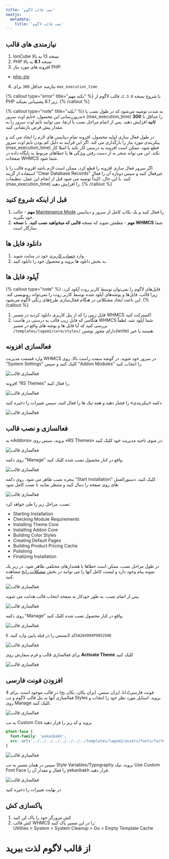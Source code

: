 ```yaml
---
title: 'نصب قالب لاگوم'
nextjs:
  metadata:
    title: 'نصب قالب لاگوم'
---
```


## نیازمندی های قالب

1. IonCube نسخه 13 به بالا
2. PHP نسخه **8.1** به بالا
3. افزونه های مورد نیاز PHP:

- [php-zip](https://www.php.net/manual/en/book.zip.php)

4. نیازمند حداقل `300` برای `max_execution_time`

{% callout type="error" title="نکته مهم" %}
با شروع نسخه `2.3.0`، قالب لاگوم از PHP زیر 8.1 پشتیبانی نمیکند.
{% /callout %}

{% callout type="note" title="نکته" %}
به شدت توصیه می‌شود که در طول نصب یا به‌روزرسانی این محصول، «تایم اوت سرور» (max_execution_time) را حداقل تا **300 ثانیه** افزایش دهید. پس از اتمام مراحل نصب یا ارتقا، می توانید تایم اوت سرور را به مقدار پیش فرض بازنشانی کنید.

در طول فعال سازی اولیه محصول، افزونه تمام دیتابیس های لازم را ایجاد می کند و پیکربندی مورد نیاز را بارگذاری می کند. اگر این فرآیند به دلیل کم بودن تایم اوت سرور (max_execution_time) قطع شود، ممکن است افزونه به درستی کار نکند یا اصلا کار نکند. این می تواند منجر به از دست رفتن ویژگی ها یا خطاهای مربوط به پایگاه داده در صفحات WHMCS شما شود.

اگر سرور فعال سازی افزونه را قطع کرد، ممکن است لازم باشد افزونه قالب را با استفاده از گزینه "Clear Database Records" غیرفعال کنید و سپس دوباره آن را فعال کنید. با این حال، اکیداً توصیه می شود قبل از انجام این عمل، تنظیمات (max_execution_time) را افزایش دهید.
{% /callout %}

## قبل از اینکه شروع کنید

1. **مهم** - حالت [Maintenance Mode](https://help.whmcs.com/m/system/l/680991-using-maintenance-mode-to-prevent-customer-access) را فعال کنید و یک بکاپ کامل از سرور و دیتابیس خود بگیرید.
2. **مهم** - مطمئن شوید که نسخه **قالبی که میخواهید نصب کنید**، با **نسخه WHMCS** شما سازگار است.

## دانلود فایل ها

1. وارد [حساب کاربری](https://designesia.ir/login) خود در سایت شوید
2. به بخش دانلود ها بروید و محصول خود را دانلود کنید.

## آپلود فایل ها

{% callout type="note" %}
فایل‌های لاگوم را نمی‌توان توسط کاربر روت آپلود کرد، زیرا قالب، فایل‌ها و پوشه‌های آپلود شده توسط کاربر روت را نمی‌تواند رونویسی کند. این باعث ایجاد مشکلاتی در هنگام فعال‌سازی طرح‌های رنگی لاگوم می‌شود.
{% /callout %}

1. فایل زیپی را که از پنل کاربری دانلود کردید در مسیر WHMCS اکسترکت کنید
2. هنگامی که فایل زیپ قالب به درستی در هاست WHMCS شما آپلود شد، لطفاً بررسی کنید که آیا فایل ها و پوشه های واقع در مسیر `/templates/lagom2/core/styles/` دارای مجوز نوشتن(write) هستند یا خیر.

## فعالسازی افزونه

وارد قسمت مدیریت WHMCS در سرور خود شوید.
در گوشه سمت راست بالا، روی "System Settings" کلیک کنید و سپس "Addon Modules" را انتخاب کنید.

![فعالسازی قالب](/lagom/installation-activate_addon_1.png)

افزونه “RS Themes” را فعال کنید.

![فعالسازی قالب](/lagom/installation-activate_addon_2.png)

دکمه «پیکربندی» را فشار دهید و همه تیک ها را فعال کنید، سپس تغییرات را ذخیره کنید.

![فعالسازی قالب](/lagom/installation-activate_addon_3.png)

## فعالسازی و نصب قالب

به «Addons» بروید، سپس روی «RS Themes» در منوی ناحیه مدیریت خود کلیک کنید.

![فعالسازی قالب](/lagom/installation-activate_theme_1.png)

روی دکمه "Manage" واقع در کنار محصول نصب شده کلیک کنید.

![فعالسازی قالب](/lagom/installation-activate_theme_2.png)

پنجره نصب ظاهر می شود. روی دکمه "Start Installation" کلیک کنید، دستورالعمل های روی صفحه را دنبال کنید و منتظر بمانید تا نصب کامل شود.

![فعالسازی قالب](/lagom/installation-activate_theme_3.png)

نصب، مراحل زیر را طی خواهد کرد:

- Starting Installation
- Checking Module Requirements
- Installing Theme Core
- Installing Addon Core
- Building Color Styles
- Creating Default Pages
- Building Product Pricing Cache
- Polishing
- Finalizing Installation

در طول مراحل نصب، ممکن است خطاها یا هشدارهای مختلفی ظاهر شود. در زیر یک نمونه پیام وجود دارد و لیست کامل آنها را می توانید در بخش [مشکلات رایج](/lagom/common-problems) مشاهده کنید.

![فعالسازی قالب](/lagom/installation-activate_theme_4.png)

پس از اتمام نصب، به طور خودکار به صفحه انتخاب قالب هدایت می شوید.

![فعالسازی قالب](/lagom/installation-activate_client_area_theme-3.png)

روی دکمه "Manage" واقع در کنار محصول نصب شده کلیک کنید.

![فعالسازی قالب](/lagom/installation-activate_theme_2.png)

کد لایسنس را در فیلد پایین وارد کنید. `0SA26499XP995250E`

![فعالسازی قالب](/lagom/installation-activate_theme_3_2.png)

برای فعالسازی قالب و فرم سفارش روی **Activate Theme** کلیک کنید

![فعالسازی قالب](/lagom/installation-activate_theme_4_2.png)

## افزودن فونت فارسی

4 فونت فارسی(دانا، ایران سنس، ایران یکان، یکان بخ) در قالب موجود است. برای فعالسازی آنها به پنل قالب لاگوم و تب Styles بروید. استایل مورد نظر خود را انتخاب و روی Manage کلیک کنید.

![فعالسازی قالب](/lagom/font-farsi-1.png)

به تب Custom Css بروید و کد زیر را قرار دهید

```css
@font-face {
  font-family: 'yekanbakh';
  src: url('../../../../../../../../templates/lagom2/assets/fonts/fa/YekanBakhFaNum-VF.woff2');
}
```

![فعالسازی قالب](/lagom/font-farsi-2.png)

سپس در همان مسیر به تب Style Variables/Typography بروید، تیک Use Custom Font Face را فعال و مقدار آن را yekanbakh قرار دهید.

![فعالسازی قالب](/lagom/font-farsi-3.png)

در نهایت تغییرات را ذخیره کنید

## پاکسازی کش

1. کش مرورگر خود را پاک کن کنید
2. کش قالب WHMCS را در این مسیر پاک کنید:\
   Utilities > System > System Cleanup > Go > Empty Template Cache

# از قالب لاگوم لذت ببرید
